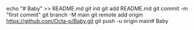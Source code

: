 echo "# Baby" >> README.md
git init
git add README.md
git commit -m "first commit"
git branch -M main
git remote add origin https://github.com/Octa-p/Baby.git
git push -u origin main# Baby
